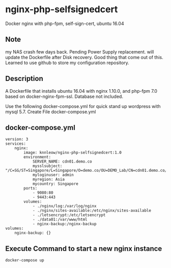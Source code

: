 # nginx-php-selfsignedcert
Docker nginx with php-fpm, self-sign-cert, ubuntu 16.04

## Note
my NAS crash few days back. Pending Power Supply replacement.
will update the Dockerfile after Disk recovery.
Good thing that come out of this. Learned to use github to store my configuration repository. 

## Description
A Dockerfile that installs ubuntu 16.04 with nginx 1.10.0, and php-fpm 7.0 based on
docker-nginx-fpm-ssl. Database not included.

Use the following docker-compose.yml for quick stand up wordpress with mysql 5.7.
Create File docker-compose.yml

## docker-compose.yml

    version: 3
    services:
        nginx:
            image: knnleow/nginx-php-selfsignedcert:1.0
            environment:
                SERVER_NAME: cdn01.demo.co
                mysslsubject: "/C=SG/ST=Singapore/L=Singapore/O=demo.co/OU=DEMO_Lab/CN=cdn01.demo.co/emailAddress=admin@demo.co"
                myloginuser: admin
                myregion: Asia
                mycountry: Singapore
            ports:
                - 9080:80
                - 9443:443
            volumes:
                - ./nginx/log:/var/log/nginx
                - ./nginx/sites-available:/etc/nginx/sites-available
                - ./letsencrypt:/etc/letsencrypt
                - ./data01:/var/www/html
                - nginx-backup:/nginx-backup
    volumes:
        nginx-backup: {}
        
## Execute Command to start a new nginx instance

    docker-compose up
